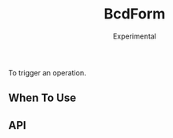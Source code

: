 ﻿---
category: Components
type: Feedback
title: BcdForm
subtitle: Experimental
---

To trigger an operation.

## When To Use

## API

